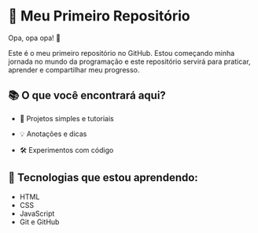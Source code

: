# 🚀 Meu Primeiro Repositório
 
Opa, opa opa! 👋
 
Este é o meu primeiro repositório no GitHub. Estou começando minha jornada no mundo da programação e este repositório servirá para praticar, aprender e compartilhar meu progresso.
 
## 📚 O que você encontrará aqui?
 
- 📝 Projetos simples e tutoriais

- 💡 Anotações e dicas

- 🛠️ Experimentos com código
 
 ## 🌱 Tecnologias que estou aprendendo:
 
- HTML
- CSS
- JavaScript
- Git e GitHub